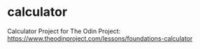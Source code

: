 # calculator
Calculator Project for The Odin Project: https://www.theodinproject.com/lessons/foundations-calculator
